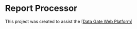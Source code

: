 # Report Processor

This project was created to assist the  [[Data Gate Web Platform](https://github.com/PhilShishov/DataGate)]


